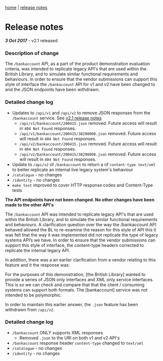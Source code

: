 [home](/home) | [release notes](/docs/releasenotes)

#  Release notes

***3 Oct 2017*** - v2.1 released

### Description of change

The `/bankaccount` API, as a part of the product demonstration evaluation criteria, was intended to replicate legacy API's that are used within the British Library, and to simulate similar functional requirements and behaviours. In order to ensure that the vendor submissions can support this style of interface the `/bankaccount` API for v1 and v2 have been changed to and the JSON endpoints have been withdrawn.

### Detailed change log

- Updates to `/api/v1` and `/api/v2` to remove JSON responses from the `/bankaccount` service. See [v2.1 release notes](/docs/releasenotes/v2.1)
  - `/api/v1/bankaccount/200415.json` removed. Future access will result in `404 Not Found` responses.
  - `/api/v1/bankaccount/200415/38290008.json` removed. Future access will result in `404 Not Found` responses.
  - `/api/v2/bankaccount/200415.json` removed. Future access will result in `404 Not Found` responses.
  - `/api/v2/bankaccount/200415/38290008.json` removed. Future access will result in `404 Not Found` responses.
- Update to `/api/v2` of `/bankaccount` to return a of `content-type text/xml` to better replicate an internal live legacy system's behaviour 
- `/catalogue` - no changes
- `/identity` - no changes
- `make test` improved to cover HTTP response codes and Content-Type tests

**The API endpoints have not been changed.  No other changes have been made to the other API's**

The `/bankaccount` API was intended to replicate legacy API's that are used within the British Library, and to simulate the similar functional requirements and behaviours. A clarification question over the way the /bankaccount API behaved allowed the BL to re-examine the reason for this style of API this  it was felt that the way it was implemented did not replicate the type of legacy systems API’s we have. In order to ensure that the vendor submissions can support this style of interface, the content-type headers corrected to replicate the internal legacy API.

In addition, there was a an earlier clarification from a vendor relating to this feature and it the response was:

For the purposes of this demonstration, [the British Library] wanted to provide a series of JSON only interfaces and XML only service interfaces. This is so we can check and compare that that the client / consuming systems can support both formats. The [bankaccount] service was not intended to be polymorphic.

In order to maintain this earlier answer, the `.json` feature has been withdrawn from `/api/v2`.


### Detailed change log
- `/bankaccount` ONLY supports XML responses
  - Removed `.json` to the URI on both v1 and v2 API's
- `/bankaccount` response header `content-type` changed to `text/xml`
- `/catalogue` - no changes
- `/identity` - no changes
